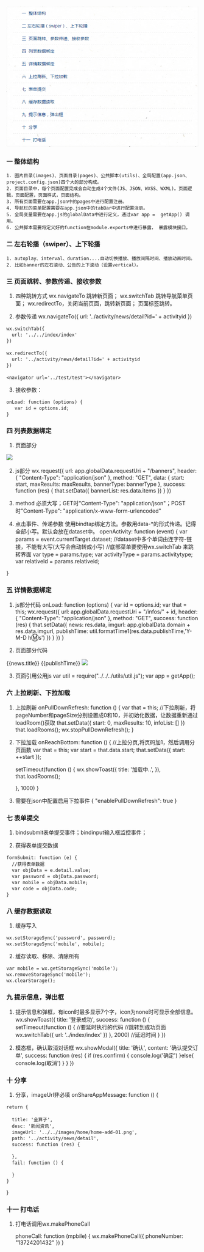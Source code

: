 ![这里写图片描述](https://raw.githubusercontent.com/xiangyc/Document-library/master/image/%E5%B0%8F%E7%A8%8B%E5%BA%8F%E4%B8%80%E7%9A%84%E7%9B%AE%E5%BD%95.png)

### 一  整体结构

    1. 图片目录(images)、页面目录(pages)、公共脚本(utils)、全局配置(app.json、project.config.json)四个大的部分构成。
    2. 页面目录中，每个页面配置完成会自动生成4个文件(JS、JSON、WXSS、WXML)。页面逻辑，页面配置，页面样式，页面结构。
    3. 所有页面需要在app.json中的pages中进行配置注册。
    4. 导航栏的菜单配置需要在app.json中的tabBar中进行配置注册。
    5. 全局变量需要在app.js的globalData中进行定义，通过var app =  getApp() 调用。
    6. 公共脚本需要将定义好的function在module.exports中进行暴露， 暴露模块接口。 


### 二 左右轮播（swiper）、上下轮播

    1. autoplay、interval、duration....自动切换播放、播放间隔时间、播放动画时间。
    2. 比如banner的左右滚动、公告的上下滚动（设置vertical）。


### 三  页面跳转、参数传递、接收参数

  1. 四种跳转方式
    wx.navigateTo   跳转新页面；
    wx.switchTab 跳转导航菜单页面；
    wx.redirectTo，关闭当前页面，跳转新页面；
    <navigator> 页面标签跳转。

  2. 参数传递
    wx.navigateTo({
      url: '../activity/news/detail?id=' + activityid
    })

    wx.switchTab({
      url: '../../index/index'
    })

    wx.redirectTo({
      url: '../activity/news/detail?id=' + activityid
    })

    <navigator url='../test/test'></navigator>

  3. 接收参数：

    onLoad: function (options) {
       var id = options.id;
    }


### 四  列表数据绑定
  1.  页面部分
  <block wx:for="{{bannerList}}" wx:key="{{banner}}">
         <swiper-item class="banner" >
            <image src="{{item.imgurl}}" data-activityType='{{item.activityType}}' data-relativeId='{{item.relativeId}}'   data-        type='{{item.type}}' bindtap="openActivity"/>
         </swiper-item>
  </block>

  2.  js部分
  wx.request({
       url: app.globalData.requestUri + "/banners",
       header: {
         "Content-Type": "application/json"
       },
       method: "GET",
       data: {
          start: start,
          maxResults: maxResults,
          bannerType: bannerType
       },
       success: function (res) {
         that.setData({
             bannerList: res.data.items
          })
        }
      })

  3.  method 必须大写；GET时"Content-Type": "application/json"；POST时"Content-Type": "application/x-www-form-urlencoded"

  4.  点击事件、传递参数
  使用bindtap绑定方法。参数用data-*的形式传递。记得全部小写。默认会放在dataset中。
  openActivity: function (event) {
    var params = event.currentTarget.dataset;
    //dataset中多个单词由连字符-链接，不能有大写(大写会自动转成小写)
    //底部菜单要使用wx.switchTab 来跳转界面
    var type = params.type;
    var activityType = params.activitytype;
    var relativeId = params.relativeid;

}


### 五  详情数据绑定
  1. js部分代码
  onLoad: function (options) { 
    var id = options.id;
    var that = this;
    wx.request({
      url: app.globalData.requestUri + "/infos/" + id,
      header: {
        "Content-Type": "application/json"
      },
      method: "GET",
      success: function (res) {
        that.setData({
          news: res.data,
          imgurl: app.globalData.domain + res.data.imgurl,
          publishTime: util.formatTime1(res.data.publishTime,'Y-M-D h:m:s')
        })
      }
    })
  }

  2.  页面部分代码
  <view class='text1'>
    <text>{{news.title}}</text>
  </view>

  <view class='date1'>
    <text>{{publishTime}}</text>
  </view>

  <view class='img'>
    <image src="{{imgurl}}" class="image" />
  </view>


  3.  页面引用公用js
  var util = require("../../../utils/util.js");
  var app = getApp();


### 六  上拉刷新、下拉加载
  1.  上拉刷新
  onPullDownRefresh: function () {
    var that = this;
    //下拉刷新，将pageNumber和pageSize分别设置成0和10，并初始化数据，让数据重新通过loadRoom()获取
    that.setData({
      start: 0,
      maxResults: 10,
      infoList: []
    })
    that.loadRooms();
    wx.stopPullDownRefresh();
  }

  2.  下拉加载
  onReachBottom: function () {
      //上拉分页,将页码加1，然后调用分页函数
      var that = this;
      var start = that.data.start;
      that.setData({
        start: ++start
      });

      setTimeout(function () {
        wx.showToast({
          title: '加载中..',
        }),
        that.loadRooms();

      }, 1000)
    }

  3.  需要在json中配置启用下拉事件
  {
    "enablePullDownRefresh": true
  }


### 七  表单提交
  1. bindsubmit表单提交事件；bindinput输入框监控事件；

  2. 获得表单提交数据
  
    formSubmit: function (e) {
      //获得表单数据
      var objData = e.detail.value;
      var password = objData.password;
      var mobile = objData.mobile;
      var code = objData.code;
    }


### 八  缓存数据读取
  1.  缓存写入
  
    wx.setStorageSync('password', password);
    wx.setStorageSync('mobile', mobile);

  2.  缓存读取、移除、清除所有
  
    var mobile = wx.getStorageSync('mobile'); 
    wx.removeStorageSync('mobile');
    wx.clearStorage();


### 九  提示信息，弹出框
  1.  提示信息和弹框，有icon时最多显示7个字，icon为none时可显示全部信息。
  wx.showToast({
        title: '登录成功',
        success: function () {
          setTimeout(function () {
            //要延时执行的代码
            //跳转到成功页面
            wx.switchTab({
              url: '../index/index'
            })
          }, 2000) //延迟时间
        }
      })

  2.  模态框，确认取消对话框
  wx.showModal({
        title: '确认',
        content: '确认提交订单',
        success: function (res) {
            if (res.confirm) {
                console.log('确定')
            }else{
               console.log(取消')
            }
        }
    })

### 十  分享
  1. 分享，imageUrl非必填
  onShareAppMessage: function () {

    return {

      title: '金算子',
      desc: '新闻资讯',
      imageUrl: '../../images/home/home-add-01.png',
      path: '../activity/news/detail',
      success: function (res) {

      },
      fail: function () {

      }
    }
  }


### 十一  打电话
1. 打电话调用wx.makePhoneCall
  
    phoneCall: function (mpbile) {
    wx.makePhoneCall({
      phoneNumber: "13724201432"
    })
  }
